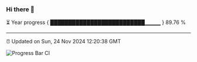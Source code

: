 ### Hi there 👋

⏳ Year progress { ██████████████████████████▁▁▁▁ } 89.76 %

---

⏰ Updated on Sun, 24 Nov 2024 12:20:38 GMT

![Progress Bar CI](https://github.com/code-lakshay/GitHub-Actions-Demo/workflows/Progress%20Bar%20CI/badge.svg)
